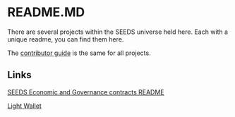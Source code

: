 # README.MD

There are several projects within the SEEDS universe held here. Each with a unique readme, you can find them here.

The [contributor guide](https://github.com/JoinSEEDS/README.MD/blob/main/CONTRIBUTING.MD) is the same for all projects.

## Links
[SEEDS Economic and Governance contracts README](https://github.com/JoinSEEDS/seeds-smart-contracts)

[Light Wallet](https://github.com/JoinSEEDS/seeds_light_wallet)
